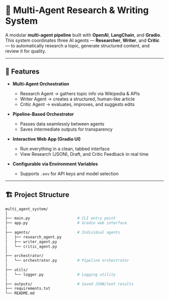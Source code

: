 # 🧠 Multi-Agent Research & Writing System

A modular **multi-agent pipeline** built with **OpenAI**, **LangChain**, and **Gradio**.  
This system coordinates three AI agents — **Researcher**, **Writer**, and **Critic** — to automatically research a topic, generate structured content, and review it for quality.

---

## 🚀 Features

- **Multi-Agent Orchestration**
  - Research Agent → gathers topic info via Wikipedia & APIs  
  - Writer Agent → creates a structured, human-like article  
  - Critic Agent → evaluates, improves, and suggests edits

- **Pipeline-Based Orchestrator**
  - Passes data seamlessly between agents  
  - Saves intermediate outputs for transparency

- **Interactive Web App (Gradio UI)**
  - Run everything in a clean, tabbed interface  
  - View Research (JSON), Draft, and Critic Feedback in real time

- **Configurable via Environment Variables**
  - Supports `.env` for API keys and model selection

---

## 🏗️ Project Structure

```bash
multi_agent_system/
│
├── main.py                     # CLI entry point
├── app.py                      # Gradio web interface
│
├── agents/                     # Individual agents
│   ├── research_agent.py
│   ├── writer_agent.py
│   └── critic_agent.py
│
├── orchestrator/
│   └── orchestrator.py         # Pipeline orchestrator
│
├── utils/
│   └── logger.py               # Logging utility
│
├── outputs/                    # Saved JSON/text results
├── requirements.txt
└── README.md
